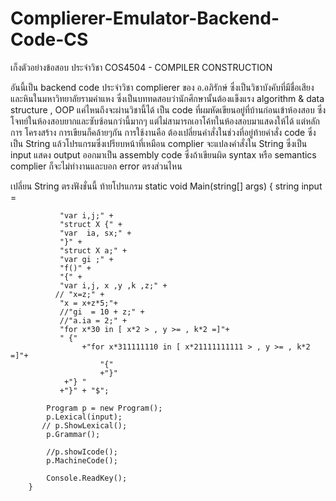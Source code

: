 # Complierer-Emulator-Backend-Code-CS

เก็งตัวอย่างข้อสอบ ประจำวิชา COS4504 - COMPILER CONSTRUCTION

อันนี้เป็น backend code ประจำวิชา complierer ของ อ.อภิรักษ์ ซึ่งเป็นวิชาบังคับที่มีชื่อเสียงและหินในมหาวิทยาลัยรามคำแหง ซึ่งเป็นบททดสอบว่านักศึกษานั้นต้องแข็งแรง algorithm & data structure , OOP แค่ไหนถึงจะผ่านวิชานี้ได้
เป็น code ที่ผมหัดเขียนอยู่ที่บ้านก่อนเข้าห้องสอบ ซึ่งโจทย์ในห้องสอบยากและซับซ้อนกว่านี้มากๆ แต่ไม่สามารถเอาโค้ทในห้องสอบมาแสดงให้ได้ แต่หลักการ โครงสร้าง การเขียนก็คล้ายๆกัน
การใช้งานคือ ต้องเปลี่ยนคำสั่งในช่วงที่อยู่ท้ายคำสั่ง code ซึ่งเป็น String แล้วโปรแกรมซึ่งเปรียบหน้าที่เหมือน complier จะแปลงคำสั่งใน String ซึ่งเป็น input แสดง output ออกมาเป็น assembly code ซึ่งถ้าเขียนผิด syntax หรือ semantics complier ก็จะไม่ทำงานและบอก error ตรงส่วนไหน


เปลี่ยน String ตรงฟังชั่นนี้ ท้ายโปรแกรม
        static void Main(string[] args)
        {
            string input =

               "var i,j;" +
               "struct X {" +
               "var  ia, sx;" +
               "}" +
               "struct X a;" +
               "var gi ;" +
               "f()" +
               "{" +
               "var i,j, x ,y ,k ,z;" +
              // "x=z;" +
               "x = x+z*5;"+
               //"gi  = 10 + z;" +
               //"a.ia = 2;" +
               "for x*30 in [ x*2 > , y >= , k*2 =]"+
               " {"
                    +"for x*311111110 in [ x*21111111111 > , y >= , k*2 =]"+
                        "{"
                        +"}"
                +"} " 
               +"}" + "$";    
      
            Program p = new Program();
            p.Lexical(input);
           // p.ShowLexical();
            p.Grammar();

            //p.showIcode();
            p.MachineCode();

            Console.ReadKey();
        }
